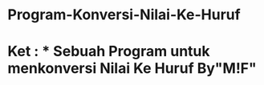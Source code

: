 # Program-Konversi-Nilai-Ke-Huruf
# Ket : * Sebuah Program untuk menkonversi Nilai Ke Huruf By"M!F"
